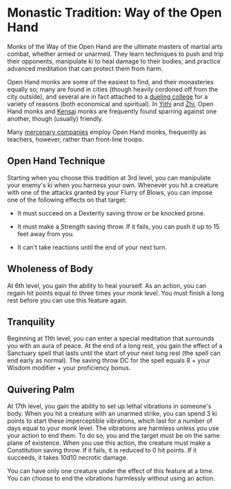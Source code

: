 # Monastic Tradition: Way of the Open Hand
Monks of the Way of the Open Hand are the ultimate masters of martial arts combat, whether armed or unarmed. They learn techniques to push and trip their opponents, manipulate ki to heal damage to their bodies, and practice advanced meditation that can protect them from harm.

Open Hand monks are some of the easiest to find, and their monasteries equally so; many are found in cities (though heavily cordoned off from the city outside), and several are in fact attached to a [dueling college](../../Organizations/DuelingColleges.md) for a variety of reasons (both economical and spiritual). In [Yithi](/Nations/Yithi.md) and [Zhi](/Nations/Zhi.md), Open Hand monks and [Kensai](Kensai.md) monks are frequently found sparring against one another, though (usually) friendly.

Many [mercenary companies](../../Organizations/MercCompanies/MercCompanies.md) employ Open Hand monks, frequently as teachers, however, rather than front-line troops.

## Open Hand Technique
Starting when you choose this tradition at 3rd level, you can manipulate your enemy's ki when you harness your own. Whenever you hit a creature with one of the attacks granted by your Flurry of Blows, you can impose one of the following effects on that target:

* It must succeed on a Dexterity saving throw or be knocked prone.

* It must make a Strength saving throw. If it fails, you can push it up to 15 feet away from you.

* It can't take reactions until the end of your next turn.

## Wholeness of Body
At 6th level, you gain the ability to heal yourself. As an action, you can regain hit points equal to three times your monk level. You must finish a long rest before you can use this feature again.

## Tranquility
Beginning at 11th level, you can enter a special meditation that surrounds you with an aura of peace. At the end of a long rest, you gain the effect of a Sanctuary spell that lasts until the start of your next long rest (the spell can end early as normal). The saving throw DC for the spell equals 8 + your Wisdom modifier + your proficiency bonus.

## Quivering Palm
At 17th level, you gain the ability to set up lethal vibrations in someone's body. When you hit a creature with an unarmed strike, you can spend 3 ki points to start these imperceptible vibrations, which last for a number of days equal to your monk level. The vibrations are harmless unless you use your action to end them. To do so, you and the target must be on the same plane of existence. When you use this action, the creature must make a Constitution saving throw. If it fails, it is reduced to 0 hit points. If it succeeds, it takes 10d10 necrotic damage.

You can have only one creature under the effect of this feature at a time. You can choose to end the vibrations harmlessly without using an action.
